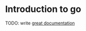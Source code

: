 # Introduction to go

TODO: write [great documentation](http://jacobian.org/writing/what-to-write/)
